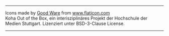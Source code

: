 <hr>
    <p>
        Icons made by <a href="https://www.flaticon.com/authors/good-ware" title="Good Ware">Good Ware</a> from <a href="https://www.flaticon.com/" title="Flaticon"> www.flaticon.com</a>
    <br>
        Koha Out of the Box, ein interisziplinäres Projekt der Hochschule der Medien Stuttgart. Lizenziert unter BSD-3-Clause License. 
    </p>
<hr>